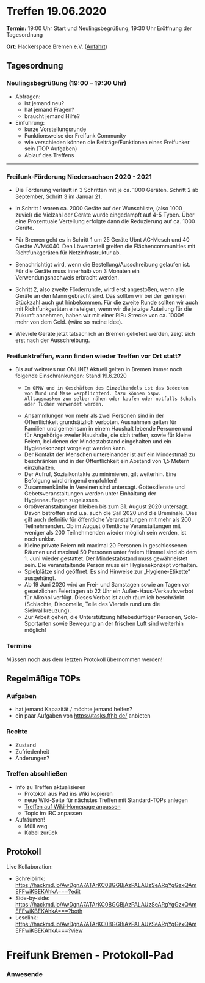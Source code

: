
# Treffen 19.06.2020

**Termin:** 19:00 Uhr Start und Neulingsbegrüßung, 19:30 Uhr Eröffnung der Tagesordnung

**Ort:** Hackerspace Bremen e.V. ([Anfahrt](https://www.hackerspace-bremen.de/anfahrt/))

## Tagesordnung
### Neulingsbegrüßung (19:00 – 19:30 Uhr)

- Abfragen:
    - ist jemand neu?
    - hat jemand Fragen?
    - braucht jemand Hilfe?
- Einführung:
    - kurze Vorstellungsrunde
    - Funktionsweise der Freifunk Community
    - wie verschieden können die Beiträge/Funktionen eines Freifunker sein (TOP Aufgaben)
    - Ablauf des Treffens

---

### Freifunk-Förderung Niedersachsen 2020 - 2021

- Die Förderung verläuft in 3 Schritten mit je ca. 1000 Geräten. Schritt 2 ab September, Schritt 3 im Januar 21.

- In Schritt 1 waren ca. 2000 Geräte auf der Wunschliste, (also 1000 zuviel) die Vielzahl der Geräte wurde eingedampft auf 4-5 Typen. Über eine Prozentuale Verteilung erfolgte dann die Reduzierung auf ca. 1000 Geräte.

- Für Bremen geht es in Schritt 1 um 25 Geräte Ubnt AC-Mesch und 40 Geräte
AVM4040. Den Löwenanteil greifen die Flächencommunities mit Richtfunkgeräten für Netzinfrastruktur ab.

- Benachrichtigt wird, wenn die Bestellung/Ausschreibung gelaufen ist. Für die Geräte muss innerhalb von 3 Monaten ein Verwendungsnachweis erbracht werden.

- Schritt 2, also zweite Förderrunde, wird erst angestoßen, wenn alle Geräte an den Mann gebracht sind. Das sollten wir bei der geringen Stückzahl auch gut hinbekommen. Für die zweite Runde sollten wir auch mit Richtfunkgeräten einsteigen, wenn wir die jetzige Auteilung für die Zukunft annehmen, haben wir mit einer RiFu Strecke von ca. 1000€ mehr von dem Geld. (wäre so meine Idee).

- Wieviele Geräte jetzt tatsächlich an Bremen geliefert werden, zeigt sich erst nach der Ausschreibung.

### Freifunktreffen, wann finden wieder Treffen vor Ort statt?
- Bis auf weiteres nur ONLINE! Aktuell gelten in Bremen immer noch folgende Einschränkungen: Stand 19.6.2020
  -     Im ÖPNV und in Geschäften des Einzelhandels ist das Bedecken von Mund und Nase verpflichtend. Dazu können bspw. Alltagsmasken zum selber nähen oder kaufen oder notfalls Schals oder Tücher verwendet werden.
  -  Ansammlungen von mehr als zwei Personen sind in der Öffentlichkeit grundsätzlich verboten. Ausnahmen gelten für Familien und gemeinsam in einem Haushalt lebende Personen und für Angehörige zweier Haushalte, die sich treffen, sowie für kleine Feiern, bei denen der Mindestabstand eingehalten und ein Hygienekonzept vorgelegt werden kann.
  -  Der Kontakt der Menschen untereinander ist auf ein Mindestmaß zu beschränken und in der Öffentlichkeit ein Abstand von 1,5 Metern einzuhalten.
  -  Der Aufruf, Sozialkontakte zu minimieren, gilt weiterhin. Eine Befolgung wird dringend empfohlen!
  -  Zusammenkünfte in Vereinen sind untersagt. Gottesdienste und Gebetsveranstaltungen werden unter Einhaltung der Hygieneauflagen zugelassen.
  -  Großveranstaltungen bleiben bis zum 31. August 2020 untersagt. Davon betroffen sind u.a. auch die Sail 2020 und die Breminale. Dies gilt auch definitiv für öffentliche Veranstaltungen mit mehr als 200 Teilnehmenden. Ob im August öffentliche Veranstaltungen mit weniger als 200 Teilnehmenden wieder möglich sein werden, ist noch unklar.
  -  Kleine private Feiern mit maximal 20 Personen in geschlossenen Räumen und maximal 50 Personen unter freiem Himmel sind ab dem 1. Juni wieder gestattet. Der Mindestabstand muss gewährleistet sein. Die veranstaltende Person muss ein Hygienekonzept vorhalten.
  -  Spielplätze sind geöffnet. Es sind Hinweise zur „Hygiene-Etikette“ ausgehängt.
  -  Ab 19 Juni 2020 wird an Frei- und Samstagen sowie an Tagen vor gesetzlichen Feiertagen ab 22 Uhr ein Außer-Haus-Verkaufsverbot für Alkohol verfügt. Dieses Verbot ist auch räumlich beschränkt (Schlachte, Discomeile, Teile des Viertels rund um die Sielwallkreuzung).
  -  Zur Arbeit gehen, die Unterstützung hilfebedürftiger Personen, Solo-Sportarten sowie Bewegung an der frischen Luft sind weiterhin möglich!


### Termine
Müssen noch aus dem letzten Protokoll übernommen werden!

## Regelmäßige TOPs
### Aufgaben

- hat jemand Kapazität / möchte jemand helfen?
- ein paar Aufgaben von https://tasks.ffhb.de/ anbieten

### Rechte

- Zustand
- Zufriedenheit
- Änderungen?

### Treffen abschließen

- Info zu Treffen aktualisieren
  - Protokoll aus Pad ins Wiki kopieren
  - neue Wiki-Seite für nächstes Treffen mit Standard-TOPs anlegen
  - [Treffen auf Wiki-Homepage anpassen](https://wiki.bremen.freifunk.net/Home)
  - Topic im IRC anpassen
- Aufräumen!
  - Müll weg
  - Kabel zurück

## Protokoll

Live Kollaboration:

* Schreiblink: https://hackmd.io/AwDgnA7ATArKC0BGGBjAzPALAUzSeARgYgGzxQAmEFFwiKBEKAhkA===?edit
* Side-by-side: https://hackmd.io/AwDgnA7ATArKC0BGGBjAzPALAUzSeARgYgGzxQAmEFFwiKBEKAhkA===?both
* Leselink: https://hackmd.io/AwDgnA7ATArKC0BGGBjAzPALAUzSeARgYgGzxQAmEFFwiKBEKAhkA===?view

# Freifunk Bremen - Protokoll-Pad

### Anwesende
